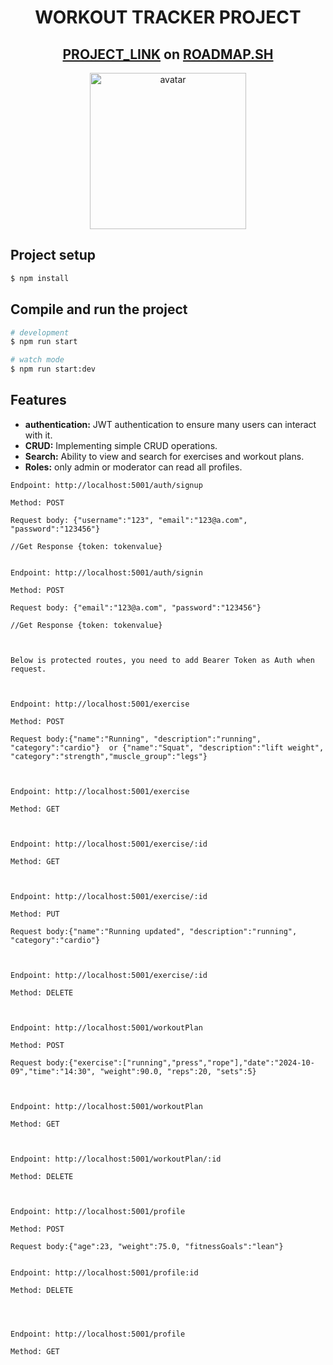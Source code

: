 <div align ="center">
  
# WORKOUT TRACKER PROJECT
## [PROJECT_LINK](https://roadmap.sh/projects/fitness-workout-tracker) on [ROADMAP.SH](https://roadmap.sh/)
  <img src="https://www.time4nutrition.co.uk/wp-content/uploads/2023/07/shutterstock_2310881869-scaled.jpg" height="250" alt="avatar" />
</div>

## Project setup

```bash
$ npm install
```

## Compile and run the project

```bash
# development
$ npm run start

# watch mode
$ npm run start:dev
```

## Features

- **authentication:** JWT authentication to ensure many users can interact with it.
- **CRUD:** Implementing simple CRUD operations.
- **Search:** Ability to view and search for exercises and workout plans.
- **Roles:** only admin or moderator can read all profiles.
  
```
Endpoint: http://localhost:5001/auth/signup

Method: POST

Request body: {"username":"123", "email":"123@a.com", "password":"123456"}

//Get Response {token: tokenvalue}


Endpoint: http://localhost:5001/auth/signin

Method: POST

Request body: {"email":"123@a.com", "password":"123456"}

//Get Response {token: tokenvalue}



Below is protected routes, you need to add Bearer Token as Auth when request.



Endpoint: http://localhost:5001/exercise

Method: POST

Request body:{"name":"Running", "description":"running", "category":"cardio"}  or {"name":"Squat", "description":"lift weight", "category":"strength","muscle_group":"legs"}



Endpoint: http://localhost:5001/exercise

Method: GET



Endpoint: http://localhost:5001/exercise/:id

Method: GET



Endpoint: http://localhost:5001/exercise/:id

Method: PUT

Request body:{"name":"Running updated", "description":"running", "category":"cardio"} 



Endpoint: http://localhost:5001/exercise/:id

Method: DELETE



Endpoint: http://localhost:5001/workoutPlan

Method: POST

Request body:{"exercise":["running","press","rope"],"date":"2024-10-09","time":"14:30", "weight":90.0, "reps":20, "sets":5}



Endpoint: http://localhost:5001/workoutPlan

Method: GET



Endpoint: http://localhost:5001/workoutPlan/:id

Method: DELETE



Endpoint: http://localhost:5001/profile

Method: POST

Request body:{"age":23, "weight":75.0, "fitnessGoals":"lean"}


Endpoint: http://localhost:5001/profile:id

Method: DELETE




Endpoint: http://localhost:5001/profile

Method: GET
```
